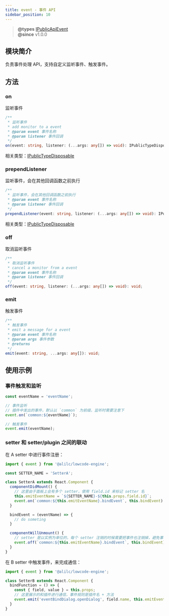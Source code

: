 ```yaml
---
title: event - 事件 API
sidebar_position: 10
---
```


> **@types** [IPublicApiEvent](https://github.com/alibaba/lowcode-engine/blob/main/packages/types/src/shell/api/event.ts)<br/>
> **@since** v1.0.0


## 模块简介
负责事件处理 API，支持自定义监听事件、触发事件。

## 方法
### on
监听事件

```typescript
/**
 * 监听事件
 * add monitor to a event
 * @param event 事件名称
 * @param listener 事件回调
 */
on(event: string, listener: (...args: any[]) => void): IPublicTypeDisposable;
```
相关类型：[IPublicTypeDisposable](https://github.com/alibaba/lowcode-engine/blob/main/packages/types/src/shell/type/disposable.ts)

### prependListener
监听事件，会在其他回调函数之前执行

```typescript
/**
 * 监听事件，会在其他回调函数之前执行
 * @param event 事件名称
 * @param listener 事件回调
 */
prependListener(event: string, listener: (...args: any[]) => void): IPublicTypeDisposable;
```
相关类型：[IPublicTypeDisposable](https://github.com/alibaba/lowcode-engine/blob/main/packages/types/src/shell/type/disposable.ts)

### off
取消监听事件

```typescript
/**
 * 取消监听事件
 * cancel a monitor from a event
 * @param event 事件名称
 * @param listener 事件回调
 */
off(event: string, listener: (...args: any[]) => void): void;
```

### emit
触发事件

```typescript
/**
 * 触发事件
 * emit a message for a event
 * @param event 事件名称
 * @param args 事件参数
 * @returns
 */
emit(event: string, ...args: any[]): void;
```

## 使用示例
### 事件触发和监听

```typescript
const eventName = 'eventName';

// 事件监听
// 插件中发出的事件，默认以 `common` 为前缀，监听时需要注意下
event.on(`common:${eventName}`);

// 触发事件
event.emit(eventName);
```

### setter 和 setter/plugin 之间的联动
在 A setter 中进行事件注册：
```typescript
import { event } from '@alilc/lowcode-engine';

const SETTER_NAME = 'SetterA';

class SetterA extends React.Component {
  componentDidMount() {
    // 这里由于面板上会有多个 setter，使用 field.id 来标记 setter 名
    this.emitEventName = `${SETTER_NAME}-${this.props.field.id}`;
    event.on(`common:${this.emitEventName}.bindEvent`, this.bindEvent)
  }

  bindEvent = (eventName) => {
    // do someting
  }

  componentWillUnmount() {
  	// setter 是以实例为单位的，每个 setter 注销的时候需要把事件也注销掉，避免事件池过多
    event.off(`common:${this.emitEventName}.bindEvent`, this.bindEvent)
  }
}
```
在 B setter 中触发事件，来完成通信：
```typescript
import { event } from '@alilc/lowcode-engine';

class SetterB extends React.Component {
  bindFunction = () => {
    const { field, value } = this.props;
    // 这里展示的和插件进行通信，事件规则是插件名 + 方法
    event.emit('eventBindDialog.openDialog', field.name, this.emitEventName);
  }
}
```
